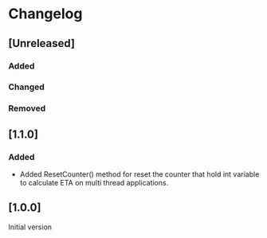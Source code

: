 # Changelog

## [Unreleased]

### Added

### Changed

### Removed

## [1.1.0]

### Added
 * Added ResetCounter() method for reset the counter that hold int variable to calculate ETA on multi thread applications.

## [1.0.0]
Initial version
